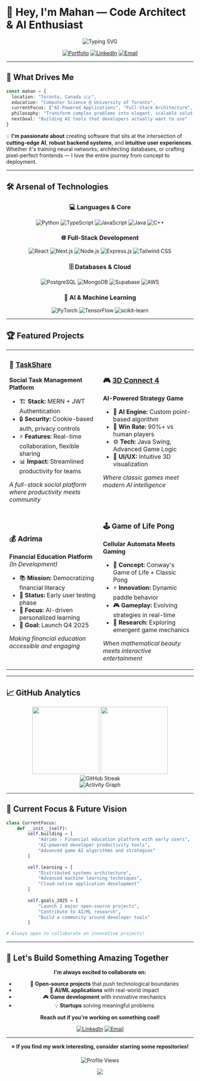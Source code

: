# 🚀 Hey, I'm Mahan — Code Architect & AI Enthusiast

<div align="center">
  <img src="https://readme-typing-svg.herokuapp.com?font=Fira+Code&pause=1000&color=00D9FF&center=true&vCenter=true&width=480&lines=Computer+Science+%40+University+of+Toronto;Full-Stack+Developer;AI+%26+Machine+Learning+Explorer;Building+the+Future%2C+One+Commit+at+a+Time" alt="Typing SVG" />
</div>

<div align="center">
  
  [![Portfolio](https://img.shields.io/badge/Portfolio-FF5722?style=for-the-badge&logo=todoist&logoColor=white)](https://github.com/MahanNoosh)
  [![LinkedIn](https://img.shields.io/badge/LinkedIn-0077B5?style=for-the-badge&logo=linkedin&logoColor=white)](https://www.linkedin.com/in/mahan-nourhosseinalipour-b4aa36235)
  [![Email](https://img.shields.io/badge/Email-D14836?style=for-the-badge&logo=gmail&logoColor=white)](mailto:mahan.mnnr@gmail.com)
  
</div>

---

## 🎯 What Drives Me

```typescript
const mahan = {
  location: "Toronto, Canada 🇨🇦",
  education: "Computer Science @ University of Toronto",
  currentFocus: ["AI-Powered Applications", "Full-Stack Architecture", "Game Development"],
  philosophy: "Transform complex problems into elegant, scalable solutions",
  nextGoal: "Building AI tools that developers actually want to use"
}
```

💡 **I'm passionate about** creating software that sits at the intersection of **cutting-edge AI**, **robust backend systems**, and **intuitive user experiences**. Whether it's training neural networks, architecting databases, or crafting pixel-perfect frontends — I love the entire journey from concept to deployment.

---

## 🛠️ Arsenal of Technologies

<div align="center">

### 💻 Languages & Core
![Python](https://img.shields.io/badge/Python-3776AB?style=for-the-badge&logo=python&logoColor=white)
![TypeScript](https://img.shields.io/badge/TypeScript-007ACC?style=for-the-badge&logo=typescript&logoColor=white)
![JavaScript](https://img.shields.io/badge/JavaScript-F7DF1E?style=for-the-badge&logo=JavaScript&logoColor=white)
![Java](https://img.shields.io/badge/Java-ED8B00?style=for-the-badge&logo=openjdk&logoColor=white)
![C++](https://img.shields.io/badge/C++-00599C?style=for-the-badge&logo=c%2B%2B&logoColor=white)

### 🌐 Full-Stack Development
![React](https://img.shields.io/badge/React-20232A?style=for-the-badge&logo=react&logoColor=61DAFB)
![Next.js](https://img.shields.io/badge/Next.js-000000?style=for-the-badge&logo=next.js&logoColor=white)
![Node.js](https://img.shields.io/badge/Node.js-43853D?style=for-the-badge&logo=node.js&logoColor=white)
![Express.js](https://img.shields.io/badge/Express.js-404D59?style=for-the-badge&logo=express&logoColor=white)
![Tailwind CSS](https://img.shields.io/badge/Tailwind_CSS-38B2AC?style=for-the-badge&logo=tailwind-css&logoColor=white)

### 🗄️ Databases & Cloud
![PostgreSQL](https://img.shields.io/badge/PostgreSQL-316192?style=for-the-badge&logo=postgresql&logoColor=white)
![MongoDB](https://img.shields.io/badge/MongoDB-4EA94B?style=for-the-badge&logo=mongodb&logoColor=white)
![Supabase](https://img.shields.io/badge/Supabase-3ECF8E?style=for-the-badge&logo=supabase&logoColor=white)
![AWS](https://img.shields.io/badge/AWS-232F3E?style=for-the-badge&logo=amazon-aws&logoColor=white)

### 🤖 AI & Machine Learning
![PyTorch](https://img.shields.io/badge/PyTorch-EE4C2C?style=for-the-badge&logo=pytorch&logoColor=white)
![TensorFlow](https://img.shields.io/badge/TensorFlow-FF6F00?style=for-the-badge&logo=tensorflow&logoColor=white)
![scikit-learn](https://img.shields.io/badge/scikit--learn-F7931E?style=for-the-badge&logo=scikit-learn&logoColor=white)

</div>

---

## 🏆 Featured Projects

<div align="center">
<table>
<tr>
<td width="50%">

### 🔗 [TaskShare](https://web-development-project-1.onrender.com)
**Social Task Management Platform**
- 🏗️ **Stack:** MERN + JWT Authentication
- 🔒 **Security:** Cookie-based auth, privacy controls
- ⚡ **Features:** Real-time collaboration, flexible sharing
- 📊 **Impact:** Streamlined productivity for teams

*A full-stack social platform where productivity meets community*

</td>
<td width="50%">

### 🎮 [3D Connect 4](https://github.com/MahanNoosh/3D-Connect-4)
**AI-Powered Strategy Game**
- 🧠 **AI Engine:** Custom point-based algorithm  
- 🎯 **Win Rate:** 90%+ vs human players
- ⚙️ **Tech:** Java Swing, Advanced Game Logic
- 🎨 **UI/UX:** Intuitive 3D visualization

*Where classic games meet modern AI intelligence*

</td>
</tr>
<tr>
<td width="50%">

### 💰 Adrima
**Financial Education Platform** *(In Development)*
- 📚 **Mission:** Democratizing financial literacy
- 👥 **Status:** Early user testing phase
- 🔧 **Focus:** AI-driven personalized learning
- 🚀 **Goal:** Launch Q4 2025

*Making financial education accessible and engaging*

</td>
<td width="50%">

### 🕹️ Game of Life Pong
**Cellular Automata Meets Gaming**
- 🧬 **Concept:** Conway's Game of Life + Classic Pong
- ⚡ **Innovation:** Dynamic paddle behavior
- 🎮 **Gameplay:** Evolving strategies in real-time
- 🔬 **Research:** Exploring emergent game mechanics

*When mathematical beauty meets interactive entertainment*

</td>
</tr>
</table>
</div>

---

## 📈 GitHub Analytics

<div align="center">
  <img height="180em" src="https://github-readme-stats.vercel.app/api?username=MahanNoosh&show_icons=true&theme=tokyonight&include_all_commits=true&count_private=true"/>
  <img height="180em" src="https://github-readme-stats.vercel.app/api/top-langs/?username=MahanNoosh&layout=compact&langs_count=8&theme=tokyonight"/>
</div>

<div align="center">
  <img src="https://github-readme-streak-stats.herokuapp.com/?user=MahanNoosh&theme=tokyonight" alt="GitHub Streak"/>
</div>

<div align="center">
  <img src="https://github-readme-activity-graph.vercel.app/graph?username=MahanNoosh&theme=tokyo-night&hide_border=true" alt="Activity Graph"/>
</div>

---

## 🌱 Current Focus & Future Vision

```python
class CurrentFocus:
    def __init__(self):
        self.building = [
            "Adrima - Financial education platform with early users",
            "AI-powered developer productivity tools",
            "Advanced game AI algorithms and strategies"
        ]
        
        self.learning = [
            "Distributed systems architecture",
            "Advanced machine learning techniques", 
            "Cloud-native application development"
        ]
        
        self.goals_2025 = [
            "Launch 2 major open-source projects",
            "Contribute to AI/ML research",
            "Build a community around developer tools"
        ]

# Always open to collaborate on innovative projects!
```

---

## 🤝 Let's Build Something Amazing Together

<div align="center">

**I'm always excited to collaborate on:**
- 🚀 **Open-source projects** that push technological boundaries
- 🤖 **AI/ML applications** with real-world impact  
- 🎮 **Game development** with innovative mechanics
- 💡 **Startups** solving meaningful problems

**Reach out if you're working on something cool!**

[![LinkedIn](https://img.shields.io/badge/Let's_Connect-0077B5?style=for-the-badge&logo=linkedin&logoColor=white)](https://www.linkedin.com/in/mahan-nourhosseinalipour-b4aa36235)
[![Email](https://img.shields.io/badge/Say_Hello-D14836?style=for-the-badge&logo=gmail&logoColor=white)](mailto:mahan.mnnr@gmail.com)

</div>

---

<div align="center">
  
  **⭐ If you find my work interesting, consider starring some repositories!**
  
  ![Profile Views](https://komarev.com/ghpvc/?username=MahanNoosh&color=0077B5&style=for-the-badge&label=PROFILE+VIEWS)
  
</div>

<div align="center">
  <img src="https://capsule-render.vercel.app/api?type=waving&color=0077B5&height=100&section=footer"/>
</div>

